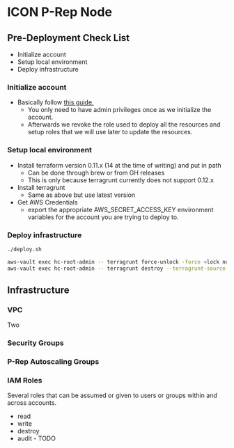 
# ICON P-Rep Node 

## Pre-Deployment Check List 

- Initialize account
- Setup local environment 
- Deploy infrastructure 


### Initialize account

- Basically follow [this guide.](https://docs.cloudposse.com/reference-architectures/cold-start/)
    - You only need to have admin privileges once as we initialize the account.  
    - Afterwards we revoke the role used to deploy all the resources and setup roles that we will use later to update 
    the resources.

### Setup local environment 

- Install terraform version 0.11.x (14 at the time of writing) and put in path 
    - Can be done through brew or from GH releases 
    - This is only because terragrunt currently does not support 0.12.x
- Install terragrunt 
    - Same as above but use latest version 
- Get AWS Credentials 
    - export the appropriate AWS_SECRET_ACCESS_KEY environment variables for the account you are trying to deploy to. 

### Deploy infrastructure 

```bash
./deploy.sh 
```

```bash
aws-vault exec hc-root-admin -- terragrunt force-unlock -force <lock number>
aws-vault exec hc-root-admin -- terragrunt destroy --terragrunt-source-update
```
## Infrastructure 
    
### VPC 

Two 

### Security Groups 


### P-Rep Autoscaling Groups 


### IAM Roles 

Several roles that can be assumed or given to users or groups within and across accounts. 

- read
- write 
- destroy 
- audit - TODO

